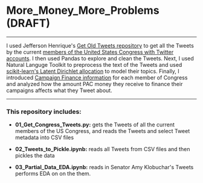 # More_Money_More_Problems (DRAFT)
---

I used Jefferson Henrique's [Get Old Tweets repository](https://github.com/edmundooo/GetOldTweets-python) to get all the Tweets by the current [members of the United States Congress with Twitter accounts](https://gwu-libraries.github.io/sfm-ui/posts/2017-05-23-congress-seed-list). I then used Pandas to explore and clean the Tweets. Next, I used Natural Languge Toolkit to preprocess the text of the Tweets and used [scikit-learn's Latent Dirichlet allocation](http://scikit-learn.org/stable/modules/generated/sklearn.decomposition.LatentDirichletAllocation.html) to model their topics. Finally, I introduced [Campaign Finance information](https://www.opensecrets.org/api/admin/?function=user_api_use) for each member of Congress and analyzed how the amount PAC money they receive to finance their campaigns affects what they Tweet about.


---
### This repository includes:



* __01_Get_Congress_Tweets.py:__ gets the Tweets of all the current members of the US Congress, and reads the Tweets and select Tweet metadata into CSV files

* __02_Tweets_to_Pickle.ipynb:__ reads all Tweets from CSV files and then pickles the data

* __03_Partial_Data_EDA.ipynb:__ reads in Senator Amy Klobuchar's Tweets performs EDA on on the them.
